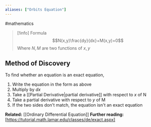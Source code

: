 ```yaml
---
aliases: ["Orbits Equation"]
---
```

#mathematics 

>[!info] Formula
>$$N(x,y)\frac{dy}{dx}+M(x,y)=0$$
>Where $N,M$ are two functions of $x,y$

## Method of Discovery
To find whether an equation is an exact equation, 
1. Write the equation in the form as above
2. Multiply by $dx$
3. Take a [[Partial Derivative|partial derivative]] with respect to $x$ of N
4. Take a partial derivative with respect to $y$ of M
5. If the two sides don't match, the equation isn't an exact equation

**Related:** [[Ordinary Differential Equation]]
**Further reading:**
[https://tutorial.math.lamar.edu/classes/de/exact.aspx]